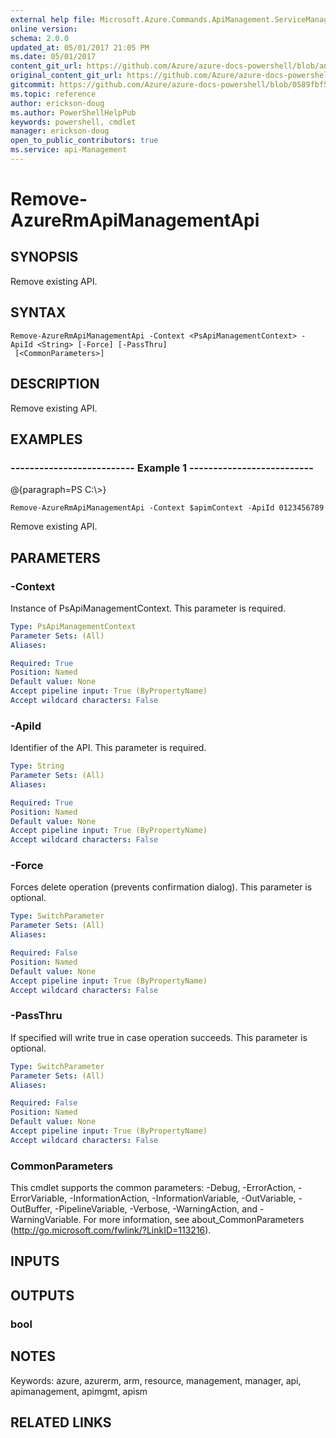 ```yaml
---
external help file: Microsoft.Azure.Commands.ApiManagement.ServiceManagement.dll-Help.xml
online version:
schema: 2.0.0
updated_at: 05/01/2017 21:05 PM
ms.date: 05/01/2017
content_git_url: https://github.com/Azure/azure-docs-powershell/blob/anne2017/azureps-cmdlets-docs/ResourceManager/AzureRM.ApiManagement/v1.0.4.3/Remove-AzureRmApiManagementApi.md
original_content_git_url: https://github.com/Azure/azure-docs-powershell/blob/anne2017/azureps-cmdlets-docs/ResourceManager/AzureRM.ApiManagement/v1.0.4.3/Remove-AzureRmApiManagementApi.md
gitcommit: https://github.com/Azure/azure-docs-powershell/blob/0589fbf53d27e39e0cf445261d29c64fb0859d62
ms.topic: reference
author: erickson-doug
ms.author: PowerShellHelpPub
keywords: powershell, cmdlet
manager: erickson-doug
open_to_public_contributors: true
ms.service: api-Management
---
```


# Remove-AzureRmApiManagementApi

## SYNOPSIS
Remove existing API.

## SYNTAX

```
Remove-AzureRmApiManagementApi -Context <PsApiManagementContext> -ApiId <String> [-Force] [-PassThru]
 [<CommonParameters>]
```

## DESCRIPTION
Remove existing API.

## EXAMPLES

### --------------------------  Example 1  --------------------------
@{paragraph=PS C:\\\>}





```
Remove-AzureRmApiManagementApi -Context $apimContext -ApiId 0123456789
```

Remove existing API.

## PARAMETERS

### -Context
Instance of PsApiManagementContext.
This parameter is required.

```yaml
Type: PsApiManagementContext
Parameter Sets: (All)
Aliases: 

Required: True
Position: Named
Default value: None
Accept pipeline input: True (ByPropertyName)
Accept wildcard characters: False
```

### -ApiId
Identifier of the API.
This parameter is required.

```yaml
Type: String
Parameter Sets: (All)
Aliases: 

Required: True
Position: Named
Default value: None
Accept pipeline input: True (ByPropertyName)
Accept wildcard characters: False
```

### -Force
Forces delete operation (prevents confirmation dialog).
This parameter is optional.

```yaml
Type: SwitchParameter
Parameter Sets: (All)
Aliases: 

Required: False
Position: Named
Default value: None
Accept pipeline input: True (ByPropertyName)
Accept wildcard characters: False
```

### -PassThru
If specified will write true in case operation succeeds.
This parameter is optional.

```yaml
Type: SwitchParameter
Parameter Sets: (All)
Aliases: 

Required: False
Position: Named
Default value: None
Accept pipeline input: True (ByPropertyName)
Accept wildcard characters: False
```

### CommonParameters
This cmdlet supports the common parameters: -Debug, -ErrorAction, -ErrorVariable, -InformationAction, -InformationVariable, -OutVariable, -OutBuffer, -PipelineVariable, -Verbose, -WarningAction, and -WarningVariable. For more information, see about_CommonParameters (http://go.microsoft.com/fwlink/?LinkID=113216).

## INPUTS

## OUTPUTS

### bool

## NOTES
Keywords: azure, azurerm, arm, resource, management, manager, api, apimanagement, apimgmt, apism

## RELATED LINKS

